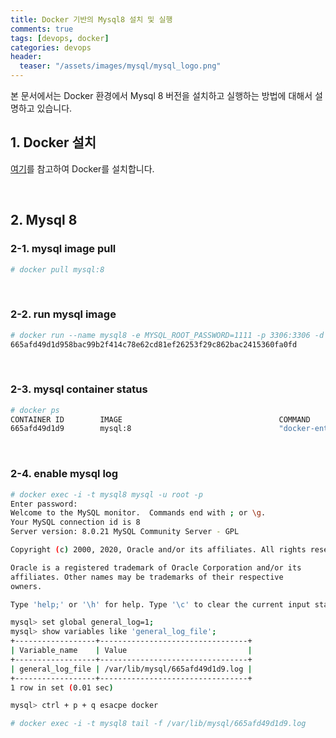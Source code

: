 ```yaml
---
title: Docker 기반의 Mysql8 설치 및 실행
comments: true
tags: [devops, docker]
categories: devops
header:
  teaser: "/assets/images/mysql/mysql_logo.png"
---
```

본 문서에서는 Docker 환경에서 Mysql 8 버전을 설치하고 실행하는 방법에 대해서 설명하고 있습니다. <br/>

## 1. Docker 설치

[여기](/devops/devops-docker-install/)를 참고하여 Docker를 설치합니다.

<br/>

## 2. Mysql 8

### 2-1. mysql image pull

```sh
# docker pull mysql:8
```

<br/>

### 2-2. run mysql image

```sh
# docker run --name mysql8 -e MYSQL_ROOT_PASSWORD=1111 -p 3306:3306 -d mysql:8
665afd49d1d958bac99b2f414c78e62cd81ef26253f29c862bac2415360fa0fd
```

<br/>

### 2-3. mysql container status

```sh
# docker ps
CONTAINER ID        IMAGE                                   COMMAND                  CREATED             STATUS              PORTS                                                NAMES
665afd49d1d9        mysql:8                                 "docker-entrypoint.s…"   2 minutes ago       Up 2 minutes        0.0.0.0:3306->3306/tcp, 33060/tcp                    mysql8
```

<br/>

### 2-4. enable mysql log 

```sh
# docker exec -i -t mysql8 mysql -u root -p
Enter password:
Welcome to the MySQL monitor.  Commands end with ; or \g.
Your MySQL connection id is 8
Server version: 8.0.21 MySQL Community Server - GPL

Copyright (c) 2000, 2020, Oracle and/or its affiliates. All rights reserved.

Oracle is a registered trademark of Oracle Corporation and/or its
affiliates. Other names may be trademarks of their respective
owners.

Type 'help;' or '\h' for help. Type '\c' to clear the current input statement.

mysql> set global general_log=1;
mysql> show variables like 'general_log_file';
+------------------+---------------------------------+
| Variable_name    | Value                           |
+------------------+---------------------------------+
| general_log_file | /var/lib/mysql/665afd49d1d9.log |
+------------------+---------------------------------+
1 row in set (0.01 sec)

mysql> ctrl + p + q esacpe docker

# docker exec -i -t mysql8 tail -f /var/lib/mysql/665afd49d1d9.log
```

<br/>



